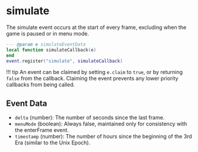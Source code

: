 # simulate

The simulate event occurs at the start of every frame, excluding when the game is paused or in menu mode.

```lua
--- @param e simulateEventData
local function simulateCallback(e)
end
event.register("simulate", simulateCallback)
```

!!! tip
	An event can be claimed by setting `e.claim` to `true`, or by returning `false` from the callback. Claiming the event prevents any lower priority callbacks from being called.

## Event Data

* `delta` (number): The number of seconds since the last frame.
* `menuMode` (boolean): Always false, maintained only for consistency with the enterFrame event.
* `timestamp` (number): The number of hours since the beginning of the 3rd Era (similar to the Unix Epoch).

